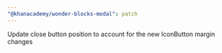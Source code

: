 ```yaml
---
"@khanacademy/wonder-blocks-modal": patch
---
```


Update close button position to account for the new IconButton margin changes
